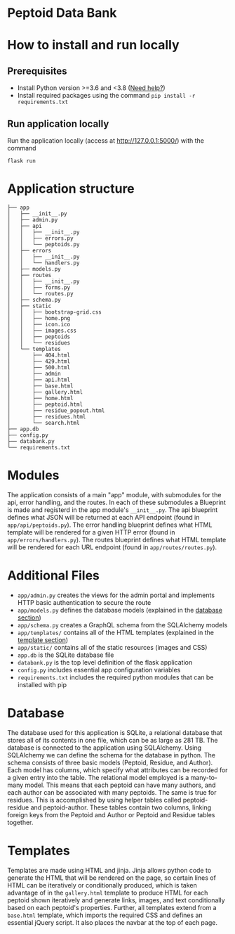 # Peptoid Data Bank
# How to install and run locally
## Prerequisites
- Install Python version >=3.6 and <3.8 ([Need help?](https://realpython.com/installing-python/))
- Install required packages using the command `pip install -r requirements.txt`

## Run application locally
Run the application locally (access at http://127.0.0.1:5000/) with the command
```
flask run
```

# Application structure
```
├── app
│   ├── __init__.py
│   ├── admin.py
│   ├── api
│   │   ├── __init__.py
│   │   ├── errors.py
│   │   └── peptoids.py
│   ├── errors
│   │   ├── __init__.py
│   │   └── handlers.py
│   ├── models.py
│   ├── routes
│   │   ├── __init__.py
│   │   ├── forms.py
│   │   └── routes.py
│   ├── schema.py
│   ├── static
│   │   ├── bootstrap-grid.css
│   │   ├── home.png
│   │   ├── icon.ico
│   │   ├── images.css
│   │   ├── peptoids
│   │   └── residues
│   └── templates
│       ├── 404.html
│       ├── 429.html
│       ├── 500.html
│       ├── admin
│       ├── api.html
│       ├── base.html
│       ├── gallery.html
│       ├── home.html
│       ├── peptoid.html
│       ├── residue_popout.html
│       ├── residues.html
│       └── search.html
├── app.db
├── config.py
├── databank.py
└── requirements.txt
```
# Modules
The application consists of a main "app" module, with submodules for the api, error handling, and the routes. In each of these submodules a Blueprint is made and registerd in the app module's `__init__.py`. The api blueprint defines what JSON will be returned at each API endpoint (found in `app/api/peptoids.py`). The error handling blueprint defines what HTML template will be rendered for a given HTTP error (found in `app/errors/handlers.py`). The routes blueprint defines what HTML template will be rendered for each URL endpoint (found in `app/routes/routes.py`). 

# Additional Files
- `app/admin.py` creates the views for the admin portal and implements HTTP basic authentication to secure the route
- `app/models.py` defines the database models (explained in the [database section](#Database))
- `app/schema.py` creates a GraphQL schema from the SQLAlchemy models
- `app/templates/` contains all of the HTML templates (explained in the [template section](#Templates))
- `app/static/` contains all of the static resources (images and CSS)
- `app.db` is the SQLite database file
- `databank.py` is the top level definition of the flask application
- `config.py` includes essential app configuration variables
- `requirements.txt` includes the required python modules that can be installed with pip

# Database
The database used for this application is SQLite, a relational database that stores all of its contents in one file, which can be as large as 281 TB. The database is connected to the application using SQLAlchemy. Using SQLAlchemy we can define the schema for the database in python. The schema consists of three basic models (Peptoid, Residue, and Author). Each model has columns, which specify what attributes can be recorded for a given entry into the table. The relational model employed is a many-to-many model. This means that each peptoid can have many authors, and each author can be associated with many peptoids. The same is true for residues. This is accomplished by using helper tables called peptoid-residue and peptoid-author. These tables contain two columns, linking foreign keys from the Peptoid and Author or Peptoid and Residue tables together.

# Templates
Templates are made using HTML and jinja. Jinja allows python code to generate the HTML that will be rendered on the page, so certain lines of HTML can be iteratively or conditionally produced, which is taken advantage of in the `gallery.html` template to produce HTML for each peptoid shown iteratively and generate links, images, and text conditionally based on each peptoid's properties. Further, all templates extend from a `base.html` template, which imports the required CSS and defines an essential jQuery script. It also places the navbar at the top of each page.
